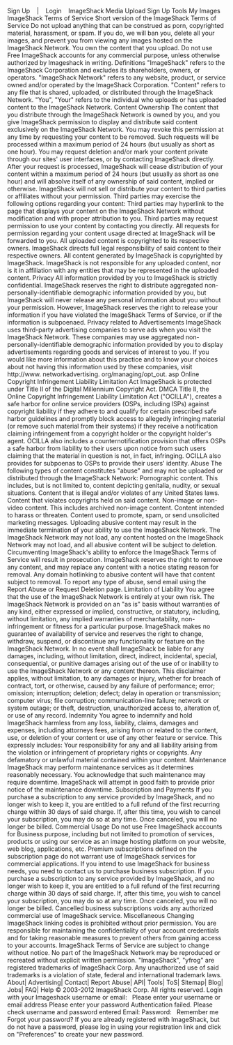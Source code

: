 Sign Up    |    Login    ImageShack Media Upload Sign Up Tools My Images ImageShack Terms of Service Short version of the ImageShack Terms of Service Do not upload anything that can be construed as porn, copyrighted material, harassment, or spam. If you do, we will ban you, delete all your images, and prevent you from viewing any images hosted on the ImageShack Network. You own the content that you upload. Do not use Free ImageShack accounts for any commercial purpose, unless otherwise authorized by Imageshack in writing. Definitions "ImageShack" refers to the ImageShack Corporation and excludes its shareholders, owners, or operators. "ImageShack Network" refers to any website, product, or service owned and/or operated by the ImageShack Corporation. "Content" refers to any file that is shared, uploaded, or distributed through the ImageShack Network. "You", "Your" refers to the individual who uploads or has uploaded content to the ImageShack Network. Content Ownership The content that you distribute through the ImageShack Network is owned by you, and you give ImageShack permission to display and distribute said content exclusively on the ImageShack Network. You may revoke this permission at any time by requesting your content to be removed. Such requests will be processed within a maximum period of 24 hours (but usually as short as one hour). You may request deletion and/or mark your content private through our sites' user interfaces, or by contacting ImageShack directly. After your request is processed, ImageShack will cease distribution of your content within a maximum period of 24 hours (but usually as short as one hour) and will absolve itself of any ownership of said content, implied or otherwise. ImageShack will not sell or distribute your content to third parties or affiliates without your permission. Third parties may exercise the following options regarding your content: Third parties may hyperlink to the page that displays your content on the ImageShack Network without modification and with proper attribution to you. Third parties may request permission to use your content by contacting you directly. All requests for permission regarding your content usage directed at ImageShack will be forwarded to you. All uploaded content is copyrighted to its respective owners. ImageShack directs full legal responsibility of said content to their respective owners. All content generated by ImageShack is copyrighted by ImageShack. ImageShack is not responsible for any uploaded content, nor is it in affiliation with any entities that may be represented in the uploaded content. Privacy All information provided by you to ImageShack is strictly confidential. ImageShack reserves the right to distribute aggregated non-personally-identifiable demographic information provided by you, but ImageShack will never release any personal information about you without your permission. However, ImageShack reserves the right to release your information if you have violated the ImageShack Terms of Service, or if the information is subpoenaed. Privacy related to Advertisements ImageShack uses third-party advertising companies to serve ads when you visit the ImageShack Network. These companies may use aggregated non-personally-identifiable demographic information provided by you to display advertisements regarding goods and services of interest to you. If you would like more information about this practice and to know your choices about not having this information used by these companies, visit http://www. networkadvertising. org/managing/opt\_out. asp Online Copyright Infringement Liability Limitation Act ImageShack is protected under Title II of the Digital Millennium Copyright Act. DMCA Title II, the Online Copyright Infringement Liability Limitation Act ("OCILLA"), creates a safe harbor for online service providers (OSPs, including ISPs) against copyright liability if they adhere to and qualify for certain prescribed safe harbor guidelines and promptly block access to allegedly infringing material (or remove such material from their systems) if they receive a notification claiming infringement from a copyright holder or the copyright holder's agent. OCILLA also includes a counternotification provision that offers OSPs a safe harbor from liability to their users upon notice from such users claiming that the material in question is not, in fact, infringing. OCILLA also provides for subpoenas to OSPs to provide their users' identity. Abuse The following types of content constitutes "abuse" and may not be uploaded or distributed through the ImageShack Network: Pornographic content. This includes, but is not limited to, content depicting genitalia, nudity, or sexual situations. Content that is illegal and/or violates of any United States laws. Content that violates copyrights held on said content. Non-image or non-video content. This includes archived non-image content. Content intended to harass or threaten. Content used to promote, spam, or send unsolicited marketing messages. Uploading abusive content may result in the immediate termination of your ability to use the ImageShack Network. The ImageShack Network may not load, any content hosted on the ImageShack Network may not load, and all abusive content will be subject to deletion. Circumventing ImageShack's ability to enforce the ImageShack Terms of Service will result in prosecution. ImageShack reserves the right to remove any content, and may replace any content with a notice stating reason for removal. Any domain hotlinking to abusive content will have that content subject to removal. To report any type of abuse, send email using the Report Abuse or Request Deletion page. Limitation of Liability You agree that the use of the ImageShack Network is entirely at your own risk. The ImageShack Network is provided on an "as is" basis without warranties of any kind, either expressed or implied, constructive, or statutory, including, without limitation, any implied warranties of merchantability, non-infringement or fitness for a particular purpose. ImageShack makes no guarantee of availability of service and reserves the right to change, withdraw, suspend, or discontinue any functionality or feature on the ImageShack Network. In no event shall ImageShack be liable for any damages, including, without limitation, direct, indirect, incidental, special, consequential, or punitive damages arising out of the use of or inability to use the ImageShack Network or any content thereon. This disclaimer applies, without limitation, to any damages or injury, whether for breach of contract, tort, or otherwise, caused by any failure of performance; error; omission; interruption; deletion; defect; delay in operation or transmission; computer virus; file corruption; communication-line failure; network or system outage; or theft, destruction, unauthorized access to, alteration of, or use of any record. Indemnity You agree to indemnify and hold ImageShack harmless from any loss, liability, claims, damages and expenses, including attorneys fees, arising from or related to the content, use, or deletion of your content or use of any other feature or service. This expressly includes: Your responsibility for any and all liability arising from the violation or infringement of proprietary rights or copyrights. Any defamatory or unlawful material contained within your content. Maintenance ImageShack may perform maintenance services as it determines reasonably necessary. You acknowledge that such maintenance may require downtime. ImageShack will attempt in good faith to provide prior notice of the maintenance downtime. Subscription and Payments If you purchase a subscription to any service provided by ImageShack, and no longer wish to keep it, you are entitled to a full refund of the first recurring charge within 30 days of said charge. If, after this time, you wish to cancel your subscription, you may do so at any time. Once canceled, you will no longer be billed. Commercial Usage Do not use Free ImageShack accounts for Business purpose, including but not limited to promotion of services, products or using our service as an image hosting platform on your website, web blog, applications, etc. Premium subscriptions defined on the subscription page do not warrant use of ImageShack services for commercial applications. If you intend to use ImageShack for business needs, you need to contact us to purchase business subscription. If you purchase a subscription to any service provided by ImageShack, and no longer wish to keep it, you are entitled to a full refund of the first recurring charge within 30 days of said charge. If, after this time, you wish to cancel your subscription, you may do so at any time. Once canceled, you will no longer be billed. Cancelled business subscriptions voids any authorized commercial use of ImageShack service. Miscellaneous Changing ImageShack linking codes is prohibited without prior permission. You are responsible for maintaining the confidentiality of your account credentials and for taking reasonable measures to prevent others from gaining access to your accounts. ImageShack Terms of Service are subject to change without notice. No part of the ImageShack Network may be reproduced or recreated without explicit written permission. "ImageShack", "yfrog" are registered trademarks of ImageShack Corp. Any unauthorized use of said trademarks is a violation of state, federal and international trademark laws. About| Advertising| Contact| Report Abuse| API| Tools| ToS| Sitemap| Blog| Jobs| FAQ| Help © 2003-2012 ImageShack Corp. All rights reserved. Login with your Imageshack username or email:   Please enter your username or email address Please enter your password Authentication failed. Please check username and password entered Email: Password:   Remember me Forgot your password? If you are already registered with ImageShack, but do not have a password, please log in using your registration link and click on "Preferences" to create your new password.
